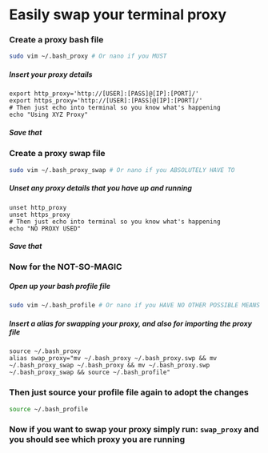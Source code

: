 # Easily swap your terminal proxy

### Create a proxy bash file

```sh
sudo vim ~/.bash_proxy # Or nano if you MUST
```
##### Insert your proxy details

```text
export http_proxy='http://[USER]:[PASS]@[IP]:[PORT]/'
export https_proxy='http://[USER]:[PASS]@[IP]:[PORT]/'
# Then just echo into terminal so you know what's happening
echo "Using XYZ Proxy" 
```
##### Save that

### Create a proxy swap file

```sh
sudo vim ~/.bash_proxy_swap # Or nano if you ABSOLUTELY HAVE TO
```

##### Unset any proxy details that you have up and running

```text
unset http_proxy
unset https_proxy
# Then just echo into terminal so you know what's happening
echo "NO PROXY USED"
```

##### Save that

### Now for the NOT-SO-MAGIC

##### Open up your bash profile file

```sh
sudo vim ~/.bash_profile # Or nano if you HAVE NO OTHER POSSIBLE MEANS
```

##### Insert a alias for swapping your proxy, and also for importing the proxy file

```text
source ~/.bash_proxy
alias swap_proxy="mv ~/.bash_proxy ~/.bash_proxy.swp && mv ~/.bash_proxy_swap ~/.bash_proxy && mv ~/.bash_proxy.swp ~/.bash_proxy_swap && source ~/.bash_profile"
```

### Then just source your profile file again to adopt the changes

```sh
source ~/.bash_profile
```

### Now if you want to swap your proxy simply run: `swap_proxy` and you should see which proxy you are running
